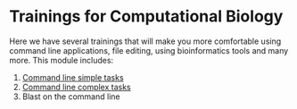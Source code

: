 # Trainings for Computational Biology

Here we have several trainings that will make you more comfortable using command line applications, file editing, using bioinformatics tools and many more. This module includes:

1. [Command line simple tasks](https://github.com/melisound/trainings/blob/main/command_line_basics.md)
2. [Command line complex tasks](https://github.com/melisound/trainings/blob/main/command_line_advanced.md)
3. Blast on the command line

